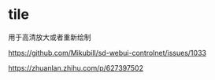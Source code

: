 # tile

用于高清放大或者重新绘制

https://github.com/Mikubill/sd-webui-controlnet/issues/1033

https://zhuanlan.zhihu.com/p/627397502
